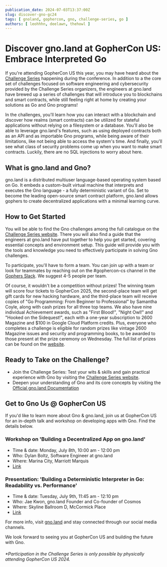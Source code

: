 ```yaml
---
publication_date: 2024-07-03T13:37:00Z
slug: discover-gno-gc24
tags: [ gnoland, gophercon, gno, challenge-series, go ]
authors: [ leohhhn, deelawn, thehowl ]
---
```


# Discover gno.land at GopherCon US: Embrace Interpreted Go

If you're attending GopherCon US this year, you may have heard about the 
[Challenge Series](https://www.gophercon.com/agenda/session/1281366) happening 
during the conference. In addition to a the core set of challenges focused on 
software engineering and cybersecurity provided by the Challenge Series organizers,
the engineers at gno.land have brewed up a series of challenges that will introduce
you to blockchains and smart contracts, while still feeling right at home by 
creating your solutions as Go and Gno programs!

In the challenges, you'll learn how you can interact with a blockchain and discover
how realms (smart contracts) can be utilized for stateful applications without 
relying on a filesystem or a database. You'll also be able to leverage gno.land's
features, such as using deployed contracts both as an API and as importable Gno 
programs, while being aware of their limitations, like not being able to access 
the system's time. And finally, you'll see what class of security problems come 
up when you want to make smart contracts. Luckily, there are no SQL injections 
to worry about here.

## What is gno.land and Gno?

gno.land is a distributed multiuser language-based operating system based on Go.
It embeds a custom-built virtual machine that interprets and executes the Gno 
language - a fully deterministic variant of Go. Set to become the leading 
open-source smart contract platform, gno.land allows gophers to create 
decentralized applications with a minimal learning curve.

## How to Get Started

You will be able to find the Gno challenges among the full catalogue on the 
[Challenge Series website](https://gophercon.challengeseries.org/). There you
will also find a guide that the engineers at gno.land have put together to help
you get started, covering essential concepts and environment setup. This guide 
will provide you with the tools and knowledge you need to effectively participate
in solving Gno challenges.

To participate, you'll have to form a team. You can join up with a team or look 
for teammates by reaching out on the #gophercon-cs channel in the 
[Gophers Slack](https://invite.slack.golangbridge.org/). We suggest 4-5 people 
per team.

Of course, it wouldn't be a competition without prizes! The winning team will
score four tickets to GopherCon 2025, the second-place team will get gift cards
for new hacking hardware, and the third-place team will receive copies of 
"Go Programming: From Beginner to Professional" by Samantha Coyle, along with 
cash prizes for all three top teams. We also have nine individual Achievement 
awards, such as "First Blood!", "Night Owl!" and "Hooked on the Sidequest!", 
each with a one-year subscription to 2600 Magazine and $100 in Google Cloud
Platform credits. Plus, everyone who completes a challenge is eligible for 
random prizes like vintage 2600 Magazine issues and security and programming 
books, to be awarded to those present at the prize ceremony on Wednesday. The 
full list of prizes can be found on the [website](https://gophercon.challengeseries.org/).

## Ready to Take on the Challenge?

- Join the Challenge Series: Test your wits & skills and gain practical 
experience with Gno by visiting the [Challenge Series website](https://gophercon.challengeseries.org/).
- Deepen your understanding of Gno and its core concepts by visiting the 
[Official gno.land Documentation](https://docs.gno.land/)

## Get to Gno Us @ GopherCon US

If you'd like to learn more about Gno & gno.land, join us at GopherCon US for an
in-depth talk and workshop on developing apps with Gno. Find the details below.

### Workshop on 'Building a Decentralized App on gno.land'
- Time & date: Monday, July 8th, 10:00 am - 12:00 pm
- Who: Dylan Boltz, Software Engineer at gno.land
- Where: Marina City, Marriott Marquis
- [Link](https://www.gophercon.com/agenda?speakers=3317990)

### Presentation: 'Building a Deterministic Interpreter in Go: Readability vs. Performance'
- Time & date: Tuesday, July 9th, 11:45 am - 12:10 pm
- Who: Jae Kwon, gno.land Founder and Co-founder of Cosmos
- Where: Skyline Ballroom D, McCormick Place
- [Link](https://www.gophercon.com/agenda?speakers=3304739)

For more info, visit [gno.land](https://gno.land/gophercon24/) and stay connected 
through our social media channels.

We look forward to seeing you at GopherCon US and building the future with Gno.

###### *Participation in the Challenge Series is only possible by physically attending GopherCon US 2024.